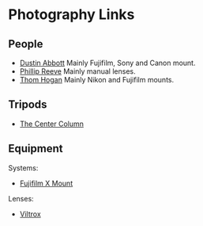 # Photography Links

## People

- [Dustin Abbott](https://dustinabbott.net) Mainly Fujifilm, Sony and Canon mount.
- [Phillip Reeve](https://phillipreeve.net) Mainly manual lenses.
- [Thom Hogan](https://www.bythom.com) Mainly Nikon and Fujifilm mounts.

## Tripods

- [The Center Column](https://thecentercolumn.com)

## Equipment

Systems:
- [Fujifilm X Mount](https://fujifilm-x.com)

Lenses:
- [Viltrox](https://viltrox.com)

